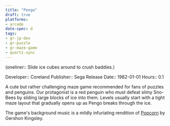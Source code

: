 ```yaml
---
title: "Pengo"
draft: true
platforms:
- arcade
date-spec: d
tags:
- gr-jp-dev
- gr-puzzle 
- gr-maze-game 
- quartz-sync
---
```


(oneliner:: Slide ice cubes around to crush baddies.)

Developer:: Coreland
Publisher:: Sega
Release Date:: 1982-01-01
Hours:: 0.1

A cute but rather challenging maze game recommended for fans of puzzles and penguins. Our protagonist is a red penguin who must defeat slimy Sno-Bees by sliding large blocks of ice into them. Levels usually start with a tight maze layout that gradually opens up as Pengo breaks through the ice.

The game's background music is a mildly infuriating rendition of [Popcorn](https://www.youtube.com/watch?v=DBYjZTdrJlA) by Gershon Kingsley.